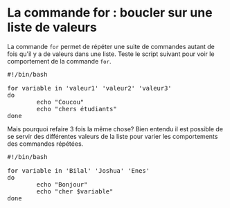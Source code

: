 

# La commande for  : boucler sur une liste de valeurs


La commande `for` permet de répéter une suite de commandes autant de fois qu'il y a de valeurs dans une liste. Teste le script suivant pour voir le comportement de la commande `for`.

<pre>
#!/bin/bash

for variable in 'valeur1' 'valeur2' 'valeur3'
do
        echo "Coucou"
        echo "chers étudiants"
done
</pre>

Mais pourquoi refaire 3 fois la même chose?
Bien entendu il est possible de se servir des différentes valeurs de la liste pour varier les comportements des commandes répétées.

<pre>
#!/bin/bash

for variable in 'Bilal' 'Joshua' 'Enes'
do
        echo "Bonjour"
        echo "cher $variable"
done
</pre>
  


